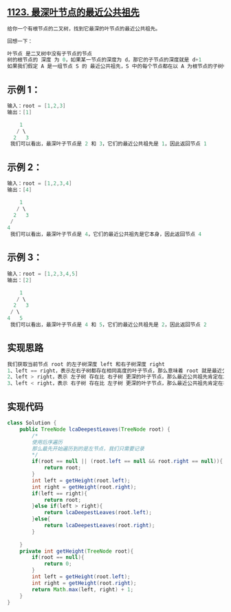 ## **[1123. 最深叶节点的最近公共祖先](https://leetcode-cn.com/problems/lowest-common-ancestor-of-deepest-leaves/)**

```java
给你一个有根节点的二叉树，找到它最深的叶节点的最近公共祖先。

回想一下：

叶节点 是二叉树中没有子节点的节点
树的根节点的 深度 为 0，如果某一节点的深度为 d，那它的子节点的深度就是 d+1
如果我们假定 A 是一组节点 S 的 最近公共祖先，S 中的每个节点都在以 A 为根节点的子树中，且 A 的深度达到此条件下可能的最大值。
```



## **示例 1：**

```java
输入：root = [1,2,3]
输出：[1]

    1
   / \
  2   3
 我们可以看出，最深叶子节点是 2 和 3，它们的最近公共祖先是 1，因此返回节点 1
```



## **示例 2：**

```java
输入：root = [1,2,3,4]
输出：[4]

    1
   / \
  2   3
 /
4
 我们可以看出，最深叶子节点是 4，它们的最近公共祖先是它本身，因此返回节点 4
```



## **示例 3：**

```java
输入：root = [1,2,3,4,5]
输出：[2]

    1
   / \
  2   3
 / \
4   5
 我们可以看出，最深叶子节点是 4 和 5，它们的最近公共祖先是 2，因此返回节点 2
```





## **实现思路**

```java
我们获取当前节点 root 的左子树深度 left 和右子树深度 right
1、left == right，表示左右子树都存在相同高度的叶子节点，那么意味着 root 就是最近公共祖先，直接返回 root
2、left > right，表示 左子树 存在比 右子树 更深的叶子节点，那么最近公共祖先肯定在左子树
3、left < right，表示 右子树 存在比 左子树 更深的叶子节点，那么最近公共祖先肯定在右子树
```





## **实现代码**

```java
class Solution {
    public TreeNode lcaDeepestLeaves(TreeNode root) {
        /*
        使用后序遍历
        那么最先开始遍历到的是左节点，我们只需要记录
        */
        if(root == null || (root.left == null && root.right == null)){
            return root;
        }
        int left = getHeight(root.left);
        int right = getHeight(root.right);
        if(left == right){
            return root;
        }else if(left > right){
            return lcaDeepestLeaves(root.left);
        }else{
            return lcaDeepestLeaves(root.right);
        }
        
    }
    private int getHeight(TreeNode root){
        if(root == null){
            return 0;
        }
        int left = getHeight(root.left);
        int right = getHeight(root.right);
        return Math.max(left, right) + 1;
    }
}
```

